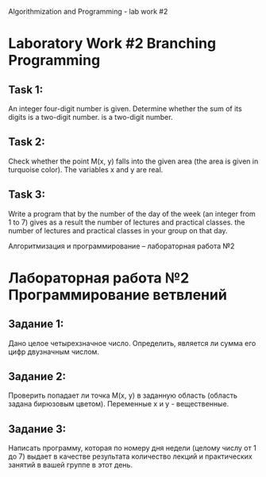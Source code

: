 Algorithmization and Programming - lab work #2

# Laboratory Work #2 Branching Programming

## **Task 1:**

An integer four-digit number is given. Determine whether the sum of its digits is a two-digit number.
is a two-digit number.

## **Task 2:**

Check whether the point M(x, y) falls into the given area (the area
is given in turquoise color). The variables x and y are real.

## **Task 3:**

Write a program that by the number of the day of the week (an integer from 1 to 7) gives as a result the number of
lectures and practical classes.
the number of lectures and practical classes in your group on that day.

Алгоритмизация и программирование – лабораторная работа №2

# Лабораторная работа №2 Программирование ветвлений

## **Задание 1:**

Дано целое четырехзначное число. Определить, является ли сумма его цифр двузначным
числом.

## **Задание 2:**

Проверить попадает ли точка M(x, y) в заданную область (область
задана бирюзовым цветом). Переменные х и у - вещественные.

## **Задание 3:**

Написать программу, которая по номеру дня недели (целому числу от 1 до 7) выдает в
качестве результата количество лекций и практических занятий в вашей группе в этот день.

